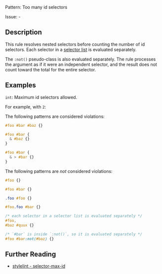Pattern: Too many id selectors

Issue: -

## Description

This rule resolves nested selectors before counting the number of id selectors. Each selector in a [selector list](https://www.w3.org/TR/selectors4/#selector-list) is evaluated separately.

The `:not()` pseudo-class is also evaluated separately. The rule processes the argument as if it were an independent selector, and the result does not count toward the total for the entire selector.

## Examples

`int`: Maximum id selectors allowed.

For example, with `2`:

The following patterns are considered violations:

```css
#foo #bar #baz {}
```

```css
#foo #bar {
  & #baz {}
}
```

```css
#foo #bar {
  & > #bar {}
}
```

The following patterns are *not* considered violations:

```css
#foo {}
```

```css
#foo #bar {}
```

```css
.foo #foo {}
```

```css
#foo.foo #bar {}
```

```css
/* each selector in a selector list is evaluated separately */
#foo,
#baz #quux {}
```

```css
/* `#bar` is inside `:not()`, so it is evaluated separately */
#foo #bar:not(#baz) {}
```

## Further Reading

* [stylelint - selector-max-id](https://stylelint.io/user-guide/rules/selector-max-id)